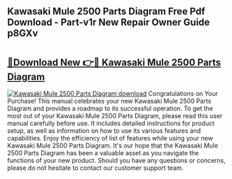 ## Kawasaki Mule 2500 Parts Diagram Free Pdf Download - Part-v1r New Repair Owner Guide p8GXv

# <h2><a href="http://dfiajmz.blite.top/?on=Kawasaki+Mule+2500+Parts+Diagram">🔗Download New 👉🔴 Kawasaki Mule 2500 Parts Diagram</a></h2>

[![Kawasaki Mule 2500 Parts Diagram download](https://i.imgur.com/lujVjoI.png)](http://dfiajmz.blite.top/?on=Kawasaki+Mule+2500+Parts+Diagram)
Congratulations on Your Purchase! This manual celebrates your new Kawasaki Mule 2500 Parts Diagram and provides a roadmap to its successful operation. To get the most out of your Kawasaki Mule 2500 Parts Diagram, please read this user manual carefully before use. It includes detailed instructions for product setup, as well as information on how to use its various features and capabilities. Enjoy the efficiency of list of features while using your new Kawasaki Mule 2500 Parts Diagram. It's our hope that the Kawasaki Mule 2500 Parts Diagram has been a valuable asset as you navigate the functions of your new product. Should you have any questions or concerns, please do not hesitate to contact our customer support team.
